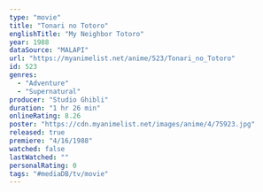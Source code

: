 ```yaml
---
type: "movie"
title: "Tonari no Totoro"
englishTitle: "My Neighbor Totoro"
year: 1988
dataSource: "MALAPI"
url: "https://myanimelist.net/anime/523/Tonari_no_Totoro"
id: 523
genres: 
  - "Adventure"
  - "Supernatural"
producer: "Studio Ghibli"
duration: "1 hr 26 min"
onlineRating: 8.26
poster: "https://cdn.myanimelist.net/images/anime/4/75923.jpg"
released: true
premiere: "4/16/1988"
watched: false
lastWatched: ""
personalRating: 0
tags: "#mediaDB/tv/movie"
---
```

